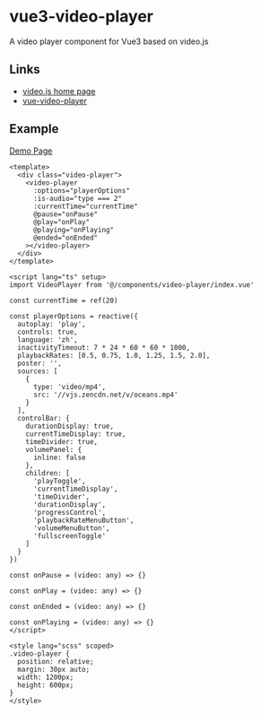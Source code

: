 # vue3-video-player
A video player component for Vue3 based on video.js

## Links
- [video.js home page](https://videojs.com/)
- [vue-video-player](https://github.com/surmon-china/vue-video-player)

## Example

[Demo Page](https://alisalicn.github.io/vue3-video-player/)

```vue
<template>
  <div class="video-player">
    <video-player
      :options="playerOptions"
      :is-audio="type === 2"
      :currentTime="currentTime"
      @pause="onPause"
      @play="onPlay"
      @playing="onPlaying"
      @ended="onEnded"
    ></video-player>
  </div>
</template>

<script lang="ts" setup>
import VideoPlayer from '@/components/video-player/index.vue'

const currentTime = ref(20)

const playerOptions = reactive({
  autoplay: 'play',
  controls: true,
  language: 'zh',
  inactivityTimeout: 7 * 24 * 60 * 60 * 1000,
  playbackRates: [0.5, 0.75, 1.0, 1.25, 1.5, 2.0],
  poster: '',
  sources: [
    {
      type: 'video/mp4',
      src: '//vjs.zencdn.net/v/oceans.mp4'
    }
  ],
  controlBar: {
    durationDisplay: true,
    currentTimeDisplay: true,
    timeDivider: true,
    volumePanel: {
      inline: false
    },
    children: [
      'playToggle',
      'currentTimeDisplay',
      'timeDivider',
      'durationDisplay',
      'progressControl',
      'playbackRateMenuButton',
      'volumeMenuButton',
      'fullscreenToggle'
    ]
  }
})

const onPause = (video: any) => {}

const onPlay = (video: any) => {}

const onEnded = (video: any) => {}

const onPlaying = (video: any) => {}
</script>

<style lang="scss" scoped>
.video-player {
  position: relative;
  margin: 30px auto;
  width: 1200px;
  height: 600px;
}
</style>


```